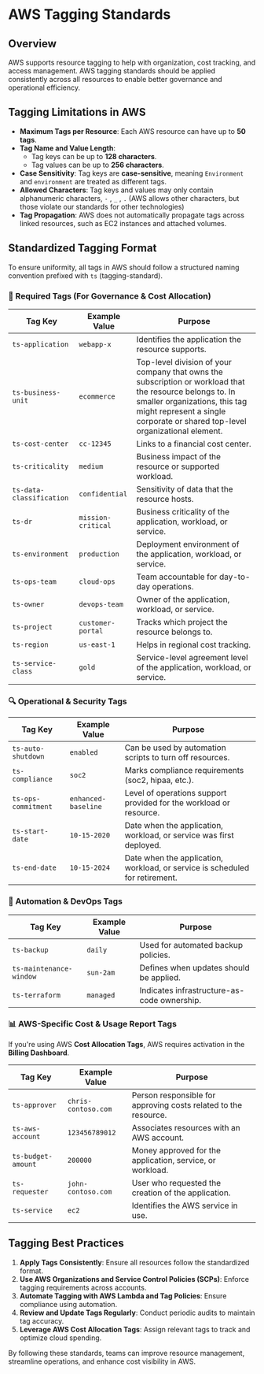 # AWS Tagging Standards

## Overview
AWS supports resource tagging to help with organization, cost tracking, and access management. AWS tagging standards should be applied consistently across all resources to enable better governance and operational efficiency.

## Tagging Limitations in AWS
- **Maximum Tags per Resource**: Each AWS resource can have up to **50 tags**.
- **Tag Name and Value Length**:
  - Tag keys can be up to **128 characters**.
  - Tag values can be up to **256 characters**.
- **Case Sensitivity**: Tag keys are **case-sensitive**, meaning `Environment` and `environment` are treated as different tags.
- **Allowed Characters**: Tag keys and values may only contain alphanumeric characters, `-` , `_` , `.` (AWS allows other characters, but those violate our standards for other technologies)
- **Tag Propagation**: AWS does not automatically propagate tags across linked resources, such as EC2 instances and attached volumes.

## Standardized Tagging Format
To ensure uniformity, all tags in AWS should follow a structured naming convention prefixed with `ts` (tagging-standard).

### 🚀 Required Tags (For Governance & Cost Allocation)
| **Tag Key**         | **Example Value**       | **Purpose** |
|---------------------|------------------------|------------|
| `ts-application`   | `webapp-x`              | Identifies the application the resource supports. |
| `ts-business-unit` | `ecommerce`             | Top-level division of your company that owns the subscription or workload that the resource belongs to. In smaller organizations, this tag might represent a single corporate or shared top-level organizational element. |
| `ts-cost-center`   | `cc-12345`              | Links to a financial cost center. |
| `ts-criticality`   | `medium`  | Business impact of the resource or supported workload. |
| `ts-data-classification`   | `confidential`  | Sensitivity of data that the resource hosts. |
| `ts-dr`            | `mission-critical`      | Business criticality of the application, workload, or service. |
| `ts-environment`   | `production`            | Deployment environment of the application, workload, or service. |
| `ts-ops-team`   | `cloud-ops`  | Team accountable for day-to-day operations. |
| `ts-owner`         | `devops-team`           | Owner of the application, workload, or service. |
| `ts-project`       | `customer-portal`       | Tracks which project the resource belongs to. |
| `ts-region`      | `us-east-1`        | Helps in regional cost tracking. |
| `ts-service-class`   | `gold`                | Service-level agreement level of the application, workload, or service. |

### 🔍 Operational & Security Tags
| **Tag Key**          | **Example Value**         | **Purpose** |
|----------------------|--------------------------|------------|
| `ts-auto-shutdown`   | `enabled`                | Can be used by automation scripts to turn off resources. |
| `ts-compliance`      | `soc2`                   | Marks compliance requirements (soc2, hipaa, etc.). |
| `ts-ops-commitment`   | `enhanced-baseline`     | Level of operations support provided for the workload or resource.|
| `ts-start-date`   | `10-15-2020`                | Date when the application, workload, or service was first deployed. |
| `ts-end-date`   | `10-15-2024`                | Date when the application, workload, or service is scheduled for retirement. |

### 🔧 Automation & DevOps Tags
| **Tag Key**         | **Example Value**       | **Purpose** |
|---------------------|------------------------|------------|
| `ts-backup`        | `daily`                 | Used for automated backup policies. |
| `ts-maintenance-window` | `sun-2am`           | Defines when updates should be applied. |
| `ts-terraform`     | `managed`               | Indicates infrastructure-as-code ownership. |

### 📊 AWS-Specific Cost & Usage Report Tags
If you're using AWS **Cost Allocation Tags**, AWS requires activation in the **Billing Dashboard**.

| **Tag Key**       | **Example Value**  | **Purpose** |
|-------------------|-------------------|------------|
| `ts-approver` | `chris-contoso.com`     | Person responsible for approving costs related to the resource. |
| `ts-aws-account` | `123456789012`     | Associates resources with an AWS account. |
| `ts-budget-amount` | `200000`     | Money approved for the application, service, or workload. |
| `ts-requester` | `john-contoso.com`     | User who requested the creation of the application. |
| `ts-service`     | `ec2`              | Identifies the AWS service in use. |

## Tagging Best Practices
1. **Apply Tags Consistently**: Ensure all resources follow the standardized format.
2. **Use AWS Organizations and Service Control Policies (SCPs)**: Enforce tagging requirements across accounts.
3. **Automate Tagging with AWS Lambda and Tag Policies**: Ensure compliance using automation.
4. **Review and Update Tags Regularly**: Conduct periodic audits to maintain tag accuracy.
5. **Leverage AWS Cost Allocation Tags**: Assign relevant tags to track and optimize cloud spending.

By following these standards, teams can improve resource management, streamline operations, and enhance cost visibility in AWS.